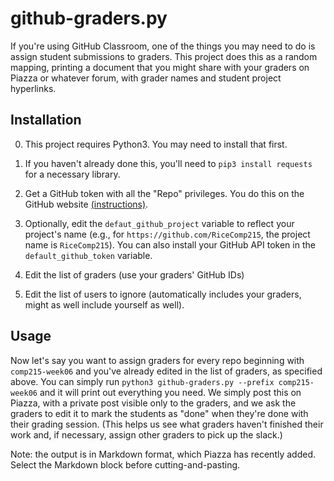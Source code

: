 # github-graders.py 

If you're using GitHub Classroom, one of the things you may need to do
is assign student submissions to graders. This project does this as a
random mapping, printing a document that you might share with your
graders on Piazza or whatever forum, with grader names and student
project hyperlinks.

## Installation

0) This project requires Python3. You may need to install that first.

1) If you haven't already done this, you'll need to `pip3 install
requests` for a necessary library.

2) Get a GitHub token with all the "Repo" privileges. You do
this on the GitHub website
[(instructions)](https://github.com/blog/1509-personal-api-tokens). 

3) Optionally, edit the `defaut_github_project` variable to reflect your
   project's name (e.g., for `https://github.com/RiceComp215`, the
   project name is `RiceComp215`). You can also install your GitHub
   API token in the `default_github_token` variable.

4) Edit the list of graders (use your graders' GitHub IDs)

5) Edit the list of users to ignore (automatically includes your
   graders, might as well include yourself as well).

## Usage

Now let's say you want to assign graders for every repo beginning with `comp215-week06`
and you've already edited in the list of graders, as specified above.
You can simply run `python3 github-graders.py --prefix comp215-week06`
and it will print out everything you need. We simply post this on
Piazza, with a private post visible only to the graders, and we ask
the graders to edit it to mark the students as "done" when they're
done with their grading session. (This helps us see what graders
haven't finished their work and, if necessary, assign other graders to pick up
the slack.)

Note: the output is in Markdown format, which Piazza has recently added. Select the
Markdown block before cutting-and-pasting.
